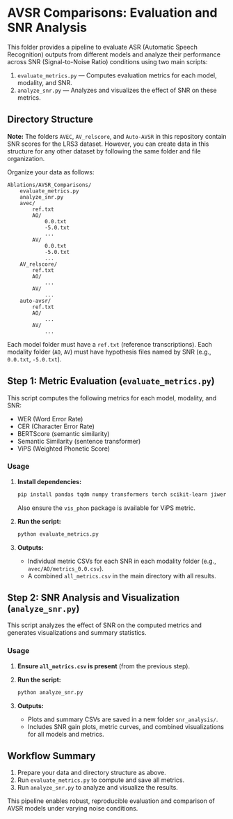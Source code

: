 
# AVSR Comparisons: Evaluation and SNR Analysis

This folder provides a pipeline to evaluate ASR (Automatic Speech Recognition) outputs from different models and analyze their performance across SNR (Signal-to-Noise Ratio) conditions using two main scripts:

1. `evaluate_metrics.py` — Computes evaluation metrics for each model, modality, and SNR.
2. `analyze_snr.py` — Analyzes and visualizes the effect of SNR on these metrics.

## Directory Structure


**Note:** The folders `AVEC`, `AV_relscore`, and `Auto-AVSR` in this repository contain SNR scores for the LRS3 dataset. However, you can create data in this structure for any other dataset by following the same folder and file organization.

Organize your data as follows:

```
Ablations/AVSR_Comparisons/
    evaluate_metrics.py
    analyze_snr.py
    avec/
        ref.txt
        AO/
            0.0.txt
            -5.0.txt
            ...
        AV/
            0.0.txt
            -5.0.txt
            ...
    AV_relscore/
        ref.txt
        AO/
            ...
        AV/
            ...
    auto-avsr/
        ref.txt
        AO/
            ...
        AV/
            ...
```

Each model folder must have a `ref.txt` (reference transcriptions). Each modality folder (`AO`, `AV`) must have hypothesis files named by SNR (e.g., `0.0.txt`, `-5.0.txt`).

## Step 1: Metric Evaluation (`evaluate_metrics.py`)

This script computes the following metrics for each model, modality, and SNR:
- WER (Word Error Rate)
- CER (Character Error Rate)
- BERTScore (semantic similarity)
- Semantic Similarity (sentence transformer)
- ViPS (Weighted Phonetic Score)

### Usage
1. **Install dependencies:**
   ```bash
   pip install pandas tqdm numpy transformers torch scikit-learn jiwer sentence-transformers
   ```
   Also ensure the `vis_phon` package is available for ViPS metric.

2. **Run the script:**
   ```bash
   python evaluate_metrics.py
   ```

3. **Outputs:**
   - Individual metric CSVs for each SNR in each modality folder (e.g., `avec/AO/metrics_0.0.csv`).
   - A combined `all_metrics.csv` in the main directory with all results.

## Step 2: SNR Analysis and Visualization (`analyze_snr.py`)

This script analyzes the effect of SNR on the computed metrics and generates visualizations and summary statistics.

### Usage
1. **Ensure `all_metrics.csv` is present** (from the previous step).
2. **Run the script:**
   ```bash
   python analyze_snr.py
   ```

3. **Outputs:**
   - Plots and summary CSVs are saved in a new folder `snr_analysis/`.
   - Includes SNR gain plots, metric curves, and combined visualizations for all models and metrics.

## Workflow Summary

1. Prepare your data and directory structure as above.
2. Run `evaluate_metrics.py` to compute and save all metrics.
3. Run `analyze_snr.py` to analyze and visualize the results.

This pipeline enables robust, reproducible evaluation and comparison of AVSR models under varying noise conditions.
